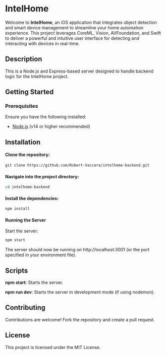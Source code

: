 # IntelHome

Welcome to ****IntelHome****, an iOS application that integrates object detection and smart device management to streamline your home automation experience. This project leverages CoreML, Vision, AVFoundation, and Swift to deliver a powerful and intuitive user interface for detecting and interacting with devices in real-time.

## Description

This is a Node.js and Express-based server designed to handle backend logic for the IntelHome project.

## Getting Started

### Prerequisites

Ensure you have the following installed:

- [Node.js](https://nodejs.org/) (v14 or higher recommended)
  

## Installation

  

#### Clone the repository:

```bash
git clone https://github.com/Robert-Vaccaro/intelhome-backend.git
```

#### Navigate into the project directory:

```bash
cd intelhome-backend
```


#### Install the dependencies:

  ```bash
npm install
```


#### Running the Server

Start the server:
  ```bash
npm start
```


The server should now be running on http://localhost:3001 (or the port specified in your environment file).

  

## Scripts

**npm start**: Starts the server.

**npm run dev**: Starts the server in development mode (if using nodemon).

## Contributing

Contributions are welcome! Fork the repository and create a pull request.


## License

This project is licensed under the MIT License.
